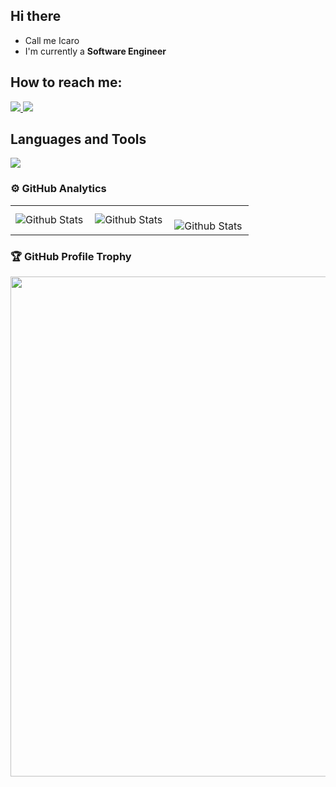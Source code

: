 ## Hi there

- Call me Icaro
- I'm currently a **Software Engineer**

 ## How to reach me:
<div>
  <a href="https://www.linkedin.com/in/icaro-diniz-6a90b0218" target="_blank">
    <img src="https://skillicons.dev/icons?i=linkedin" />
  </a>
    <a href="mailto:icarofdiniz@gmail.com" target="_blank">
    <img src="https://skillicons.dev/icons?i=gmail" />
  </a>
 </div>
 
## Languages and Tools

<p align="left">
  <a href="https://skillicons.dev">
    <img src="https://skillicons.dev/icons?i=html,css,htmx,go,js,ts,nodejs,express,remix,nextjs,postgres,redis,supabase,prisma,react,redux,vite,vitest,jest,bun,tailwind,materialui,laravel,git,docker,vercel,gcp,rabbitmq,neovim,nix" />
  </a>
</p>
</div>

### ⚙️ GitHub Analytics

<table>
  <tr>
    <td>
      <img
        align="left"
        src="https://github-readme-stats.vercel.app/api?username=KurobaneShin&theme=dark&hide_border=false&include_all_commits=true&show_icons=true"
        alt="Github Stats"
      />
    </td>
    <td>
      <img
        align="left"
        src="https://github-readme-stats.vercel.app/api/top-langs/?username=KurobaneShin&theme=dark&hide_border=false&include_all_commits=true&count_private=true&layout=compact&hide=hack,assembly"
        alt="Github Stats"
      />
    </td>
    <td>
      <br />
      <img
        align="left"
        src="https://github-readme-streak-stats.herokuapp.com/?user=kurobaneshin&theme=dark&hide_border=false"
        alt="Github Stats"
      />
    </td>
  </tr>
</table>

### 🏆 GitHub Profile Trophy

<p align="felt">
  <a
    href="https://github.com/ryo-ma/github-profile-trophy"
    title="repositório de troféus"
  >
    <img
      width="800"
      src="https://github-profile-trophy.vercel.app/?username=KurobaneShin&column=-1&theme=darkhub&no-frame=true&no-bg=true"
    />
  </a>
</p>
